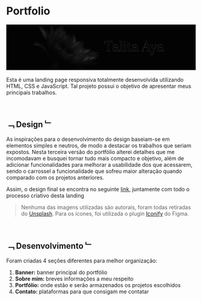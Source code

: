 # Portfolio 

<img  src="assets/readme/github.png"  alt="capa">

<br/>

Esta é uma landing page responsiva totalmente desenvolvida utilizando HTML, CSS e JavaScript. Tal projeto possui o objetivo de apresentar meus principais trabalhos.

<br/>

## ﹁ Design ﹂
As inspirações para o desenvolvimento do design baseiam-se em elementos simples e neutros, de modo a destacar os trabalhos que seriam expostos. Nesta terceira versão do portfólio alterei detalhes que me incomodavam e busquei tornar tudo mais compacto e objetivo, além de adicionar funcionalidades para melhorar a usabilidade dos que acessarem, sendo o carrossel a funcionalidade que sofreu maior alteração quando comparado com os projetos anteriores.

Assim, o design final se encontra no seguinte [link](https://www.figma.com/file/xp5Rlu5ryvemoTPNWFWS4r/portf%C3%B3lio-3?type=design&node-id=19%3A5&mode=design&t=L4XtASwZkxyxXYSy-1), juntamente com todo o processo criativo desta landing

> Nenhuma das imagens utilizadas são autorais, foram todas retiradas do  [Unsplash](https://unsplash.com/). Para os ícones, foi utilizada o plugin  [Iconify](https://www.figma.com/community/plugin/735098390272716381/Iconify)  do Figma.

<br/>

## ﹁ Desenvolvimento ﹂

Foram criadas 4 seções diferentes para melhor organização:

1.  **Banner:**  banner principal do portfólio
2.  **Sobre mim:**  breves informações a meu respeito
3.  **Portfólio:**  onde estão e serão armazenados os projetos escolhidos
4.  **Contato:**  plataformas para que consigam me contatar
